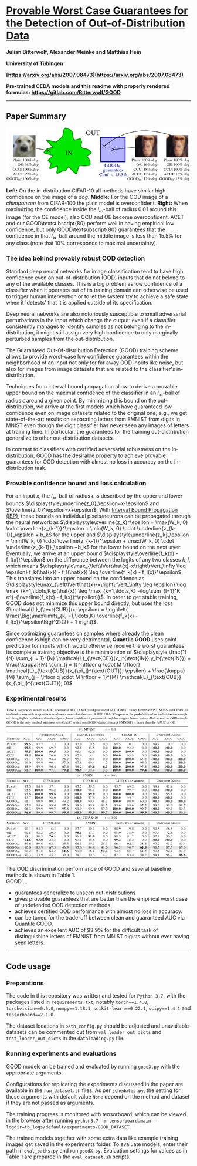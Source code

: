 # [Provable Worst Case Guarantees for the Detection of Out-of-Distribution Data](https://arxiv.org/abs/XXXX.XXXX)

**Julian Bitterwolf, Alexander Meinke and Matthias Hein**

**University of Tübingen**

**[https://arxiv.org/abs/2007.08473](https://arxiv.org/abs/2007.08473)**

**Pre-trained CEDA models and this readme with properly rendered formulas: https://gitlab.com/Bitterwolf/GOOD**

---

## Paper Summary

![figure1.png](readme_imgs/figure1.png)

**Left:** On the in-distribution CIFAR-10 all methods have similar high confidence on the image of a *dog*. **Middle:** For the OOD image of a *chimpanzee* from CIFAR-100 the plain model is overconfident. **Right:** When maximizing the confidence inside the $l_\infty$-ball of radius $0.01$ around this image (for the OE model), also CCU and OE become overconfident. ACET and our GOOD\textsubscript{80} perform well in having empirical low confidence, but only GOOD\textsubscript{80} guarantees that the confidence in that $l_\infty$-ball around the middle image is less than 15.5\% for any class (note that $10\%$ corresponds to maximal uncertainty).

### The idea behind provably robust OOD detection

Standard deep neural networks for image classification tend to have high confidence even on out-of-distribution (OOD) inputs that do not belong to any of the available classes.
This is a big problem as low confidence of a classifier when it operates out of its training domain can otherwise be used to trigger human intervention or to let the system try to achieve a safe state when it 'detects' that it is applied outside of its specification.

Deep neural networks are also notoriously susceptible to small adversarial perturbations in the input which change the output: even if a classifier consistently manages to identify samples as not belonging to the in-distribution, it might still assign very high confidence to only marginally perturbed samples from the out-distribution.

The Guaranteed Out-Of-distribution Detection (GOOD) training scheme allows to provide worst-case low confidence guarantees within the neighborhood of an input not only for far away OOD inputs like noise, but also for images from image datasets that are related to the classifier's in-distribution.

Techniques from interval bound propagation allow to derive a provable upper bound on the maximal confidence of the classifier in an $l_\infty$-ball of radius $\epsilon$ around a given point. By minimizing this bound on the out-distribution, we arrive at the first models which have guaranteed low confidence even on image datasets related to the original one; e.g., we get state-of-the-art results on separating letters from EMNIST from digits in MNIST even though the digit classifier has never seen any images of letters at training time. In particular, the guarantees for the training out-distribution generalize to other out-distribution datasets.

In contrast to classifiers with certified adversarial robustness on the in-distribution, GOOD has the desirable property to achieve provable guarantees for OOD detection with almost no loss in accuracy on the in-distribution task.

### Provable confidence bound and loss calculation

For an input $x$, the $l_\infty$-ball of radius $\epsilon$ is described by the upper and lower bounds $\displaystyle\underline{z_0}_\epsilon=x-\epsilon$ and $\overline{z_0}^\epsilon=x+\epsilon$.
With [Interval Bound Propagation (IBP)](https://arxiv.org/abs/1810.12715), these bounds on individual pixels/neurons can be propagated through the neural network as $\displaystyle\overline{z_k}^\epsilon = \max(W_k, 0) \cdot  \overline{z_{k-1}}^\epsilon + \min(W_k, 0)  \cdot \underline{z_{k-1}}_\epsilon + b_k$ for the upper and $\displaystyle\underline{z_k}_\epsilon = \min(W_k, 0) \cdot \overline{z_{k-1}}^\epsilon + \max(W_k, 0) \cdot \underline{z_{k-1}}_\epsilon +b_k$ for the lower bound on the next layer.
Eventually, we arrive at an upper bound  $\displaystyle\overline{f_k(x) - f_l(x)}^\epsilon$ on the difference between the logits of any two classes $k,l$, which means $\displaystyle\max_{\left\lVert\hat{x}-x\right\rVert_\infty \leq \epsilon} f_k(\hat{x}) - f_l(\hat{x}) \leq \overline{f_k(x) - f_l(x)}^\epsilon$.
This translates into an upper bound on the confidence as $\displaystyle\max_{\left\lVert\hat{x}-x\right\rVert_\infty \leq \epsilon} \log  \max_{k=1,\ldots,K}p(\hat{x}) \leq \max_{k=1,\ldots,K} -\log\sum_{l=1}^K e^{-(\overline{f_k(x) - f_l(x)}^\epsilon)}$.
In order to get stable training, GOOD does not minimize this upper bound directly, but uses the loss
$\mathcal{L}_{\text{CUB}}(x; \epsilon) = \log \left( \frac{\Big(\max\limits_{k,l=1,\ldots,K} \overline{f_k(x) - f_l(x)}^\epsilon\Big)^2}{2} + 1 \right)$.
 
Since optimizing guarantees on samples where already the clean confidence is high can be very detrimental, **Quantile GOOD** uses point prediction for inputs which would otherwise receive the worst guarantees. Its complete training objective is the minimization of
 $\displaystyle \frac{1}{N} \sum_{i = 1}^{N} \mathcal{L}_{\text{CE}}(x_i^{\text{IN}},y_i^{\text{IN}}) 
    +  \frac{\kappa}{M} \sum_{j = 1}^{\lfloor q \cdot M \rfloor} \mathcal{L}_{\text{CUB}}(x_{\pi_j}^{\text{OUT}}; \epsilon)
    +  \frac{\kappa}{M} \sum_{j = \lfloor q \cdot M \rfloor + 1}^{M} \mathcal{L}_{\text{CUB}}(x_{\pi_j}^{\text{OUT}}; 0)$.

### Experimental results

![good_table1.png](readme_imgs/good_table1.png)

The OOD discrimination performance of GOOD and several baseline methods is shown in Table 1.
<br>GOOD ...
* guarantees generalize to unseen out-distributions
* gives provable guarantees that are better than the empirical worst case of undefended OOD detection methods.
* achieves certified OOD performance with almost no loss in accuracy.
* can be tuned for the trade-off between clean and guaranteed AUC via Quantile GOOD.
* achieves an excellent AUC of 98.9% for the difficult task of distinguishine letters of EMNIST from MNIST digists without ever having seen letters.

---

## Code usage

### Preparations

The code in this repository was written and tested for `Python 3.7`, with the packages listed in `requirements.txt`, notably `torch==1.4.0`, `torchvision==0.5.0`, `numpy==1.18.1`, `scikit-learn==0.22.1`, `scipy==1.4.1` and `tensorboard==2.1.0`.

The dataset locations in `path_config.py` should be adjusted and unavailable datasets can be commented out from `val_loader_out_dicts` and `test_loader_out_dicts` in the `dataloading.py` file.

### Running experiments and evaluations

GOOD models an be trained and evaluated by running `goodX.py` with the appropriate arguments.

Configurations for replicating the experiments discussed in the paper are available in the `run_dataset.sh` files.
As per `schedules.py`, the setting for those arguments with default value `None` depend on the method and dataset if they are not passed as arguments.

The training progress is monitored with tensorboard, which can be viewed in the browser after running `python3.7 -m tensorboard.main --logdir=tb_logs/default/experiments/GOOD_DATASET`.

The trained models together with some extra data like example training images get saved in the experiments folder.
To evaluate models, enter their path in `eval_paths.py` and run `goodX.py`. Evaluation settings for values as in Table 1 are prepared in the `eval_dataset.sh` scripts.
